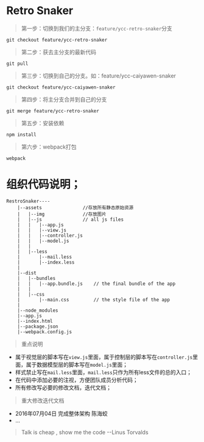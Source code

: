 # Retro Snaker

> 第一步：切换到我们的主分支：`feature/ycc-retro-snaker`分支

    git checkout feature/ycc-retro-snaker

> 第二步：获去主分支的最新代码

    git pull 

> 第三步：切换到自己的分支。如：feature/ycc-caiyawen-snaker

    git checkout feature/ycc-caiyawen-snaker

> 第四步：将主分支合并到自己的分支

    git merge feature/ycc-retro-snaker

> 第五步：安装依赖

    npm install

> 第六步：webpack打包

    webpack

# 组织代码说明；
    
    RestroSnaker----
        |--assets               //存放所有静态原始资源
        |   |--img              //存放图片
        |   |--js               // all js files
        |   |   |--app.js       
        |   |   |--view.js
        |   |   |--controller.js
        |   |   |--model.js
        |   |
        |   |--less
        |       |--mail.less
        |       |--index.less
        |   
        |--dist
        |   |--bundles
        |   |   |--app.bundle.js    // the final bundle of the app
        |   |
        |   |--css
        |       |--main.css         // the style file of the app
        |   
        |--node_modules
        |--app.js
        |--index.html
        |--package.json
        |--webpack.config.js
        


> 重点说明

- 属于视觉层的脚本写在`view.js`里面，属于控制层的脚本写在`controller.js`里面，属于数据模型层的脚本写在`model.js`里面；
- 样式禁止写在`mail.less`里面，`mail.less`只作为所有less文件的总的入口；
- 在代码中添加必要的注视，方便团队成员分析代码；
- 所有修改写必要的修改文档，迭代文档；

> 重大修改迭代文档

- 2016年07月04日  完成整体架构  陈海蛟
- ...

> Talk is cheap , show me the code --Linus Torvalds
